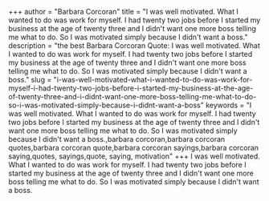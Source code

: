 +++
author = "Barbara Corcoran"
title = "I was well motivated. What I wanted to do was work for myself. I had twenty two jobs before I started my business at the age of twenty three and I didn't want one more boss telling me what to do. So I was motivated simply because I didn't want a boss."
description = "the best Barbara Corcoran Quote: I was well motivated. What I wanted to do was work for myself. I had twenty two jobs before I started my business at the age of twenty three and I didn't want one more boss telling me what to do. So I was motivated simply because I didn't want a boss."
slug = "i-was-well-motivated-what-i-wanted-to-do-was-work-for-myself-i-had-twenty-two-jobs-before-i-started-my-business-at-the-age-of-twenty-three-and-i-didnt-want-one-more-boss-telling-me-what-to-do-so-i-was-motivated-simply-because-i-didnt-want-a-boss"
keywords = "I was well motivated. What I wanted to do was work for myself. I had twenty two jobs before I started my business at the age of twenty three and I didn't want one more boss telling me what to do. So I was motivated simply because I didn't want a boss.,barbara corcoran,barbara corcoran quotes,barbara corcoran quote,barbara corcoran sayings,barbara corcoran saying,quotes, sayings,quote, saying, motivation"
+++
I was well motivated. What I wanted to do was work for myself. I had twenty two jobs before I started my business at the age of twenty three and I didn't want one more boss telling me what to do. So I was motivated simply because I didn't want a boss.
